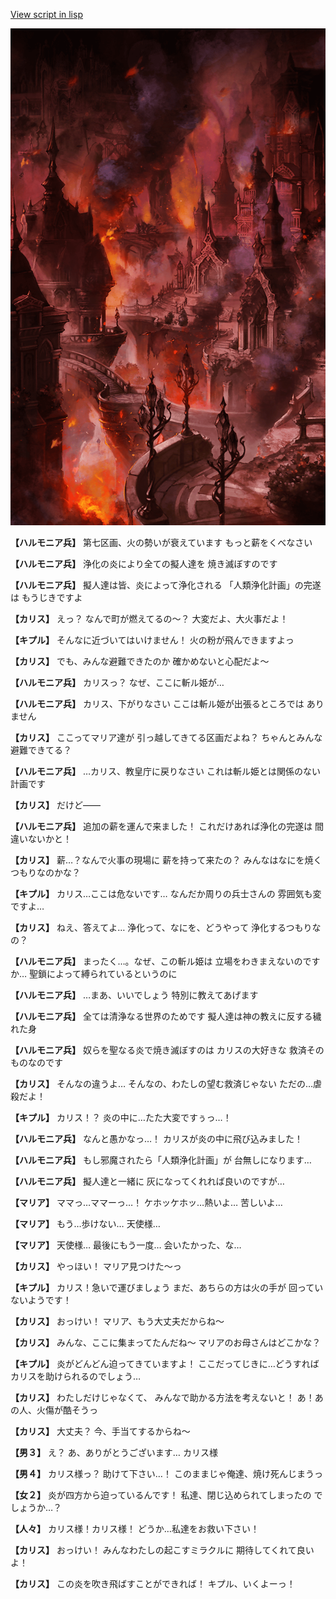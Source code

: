 [View script in lisp](../scripts/100212111.txt)

![imperial_city_destroyed.png](../images/backgrounds/imperial_city_destroyed.png)

**【ハルモニア兵】**
第七区画、火の勢いが衰えています
もっと薪をくべなさい

**【ハルモニア兵】**
浄化の炎により全ての擬人達を
焼き滅ぼすのです

**【ハルモニア兵】**
擬人達は皆、炎によって浄化される
「人類浄化計画」の完遂は
もうじきですよ

**【カリス】**
えっ？
なんで町が燃えてるの～？
大変だよ、大火事だよ！

**【キプル】**
そんなに近づいてはいけません！
火の粉が飛んできますよっ

**【カリス】**
でも、みんな避難できたのか
確かめないと心配だよ～

**【ハルモニア兵】**
カリスっ？
なぜ、ここに斬ル姫が…

**【ハルモニア兵】**
カリス、下がりなさい
ここは斬ル姫が出張るところでは
ありません

**【カリス】**
ここってマリア達が
引っ越してきてる区画だよね？
ちゃんとみんな避難できてる？

**【ハルモニア兵】**
…カリス、教皇庁に戻りなさい
これは斬ル姫とは関係のない
計画です

**【カリス】**
だけど――

**【ハルモニア兵】**
追加の薪を運んで来ました！
これだけあれば浄化の完遂は
間違いないかと！

**【カリス】**
薪…？なんで火事の現場に
薪を持って来たの？
みんなはなにを焼くつもりなのかな？

**【キプル】**
カリス…ここは危ないです…
なんだか周りの兵士さんの
雰囲気も変ですよ…

**【カリス】**
ねえ、答えてよ…
浄化って、なにを、どうやって
浄化するつもりなの？

**【ハルモニア兵】**
まったく…。なぜ、この斬ル姫は
立場をわきまえないのですか…
聖鎖によって縛られているというのに

**【ハルモニア兵】**
…まあ、いいでしょう
特別に教えてあげます

**【ハルモニア兵】**
全ては清浄なる世界のためです
擬人達は神の教えに反する穢れた身

**【ハルモニア兵】**
奴らを聖なる炎で焼き滅ぼすのは
カリスの大好きな
救済そのものなのです

**【カリス】**
そんなの違うよ…
そんなの、わたしの望む救済じゃない
ただの…虐殺だよ！

**【キプル】**
カリス！？
炎の中に…たた大変ですぅっ…！

**【ハルモニア兵】**
なんと愚かなっ…！
カリスが炎の中に飛び込みました！

**【ハルモニア兵】**
もし邪魔されたら「人類浄化計画」が
台無しになります…

**【ハルモニア兵】**
擬人達と一緒に
灰になってくれれば良いのですが…

**【マリア】**
ママっ…ママーっ…！
ケホッケホッ…熱いよ…
苦しいよ…

**【マリア】**
もう…歩けない…
天使様…

**【マリア】**
天使様…
最後にもう一度…
会いたかった、な…

**【カリス】**
やっほい！
マリア見つけた～っ

**【キプル】**
カリス！急いで運びましょう
まだ、あちらの方は火の手が
回っていないようです！

**【カリス】**
おっけい！
マリア、もう大丈夫だからね～

**【カリス】**
みんな、ここに集まってたんだね～
マリアのお母さんはどこかな？

**【キプル】**
炎がどんどん迫ってきていますよ！
ここだってじきに…どうすれば
カリスを助けられるのでしょう…

**【カリス】**
わたしだけじゃなくて、
みんなで助かる方法を考えないと！
あ！あの人、火傷が酷そうっ

**【カリス】**
大丈夫？
今、手当てするからね～

**【男３】**
え？
あ、ありがとうございます…
カリス様

**【男４】**
カリス様っ？
助けて下さい…！
このままじゃ俺達、焼け死んじまうっ

**【女２】**
炎が四方から迫っているんです！
私達、閉じ込められてしまったの
でしょうか…？

**【人々】**
カリス様！カリス様！
どうか…私達をお救い下さい！

**【カリス】**
おっけい！
みんなわたしの起こすミラクルに
期待してくれて良いよ！

**【カリス】**
この炎を吹き飛ばすことができれば！
キプル、いくよーっ！